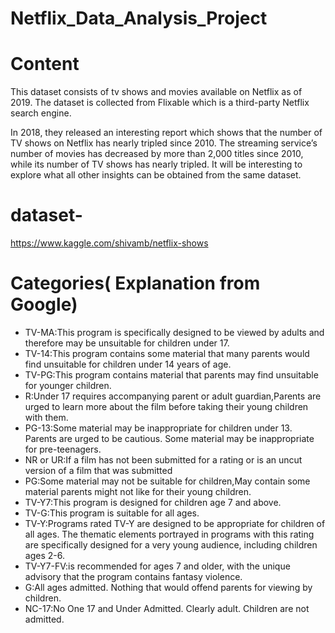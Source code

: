 # Netflix_Data_Analysis_Project

# Content
This dataset consists of tv shows and movies available on Netflix as of 2019. The dataset is collected from Flixable which is a third-party Netflix search engine.

In 2018, they released an interesting report which shows that the number of TV shows on Netflix has nearly tripled since 2010. The streaming service’s number of movies has decreased by more than 2,000 titles since 2010, while its number of TV shows has nearly tripled. It will be interesting to explore what all other insights can be obtained from the same dataset.

# dataset-
https://www.kaggle.com/shivamb/netflix-shows

# Categories( Explanation from Google)
* TV-MA:This program is specifically designed to be viewed by adults and therefore may be unsuitable for children under 17.
* TV-14:This program contains some material that many parents would find unsuitable for children under 14 years of age.
* TV-PG:This program contains material that parents may find unsuitable for younger children.
* R:Under 17 requires accompanying parent or adult guardian,Parents are urged to learn more about the film before taking their young children with them.
* PG-13:Some material may be inappropriate for children under 13. Parents are urged to be cautious. Some material may be inappropriate for pre-teenagers.
* NR or UR:If a film has not been submitted for a rating or is an uncut version of a film that was submitted
* PG:Some material may not be suitable for children,May contain some material parents might not like for their young children.
* TV-Y7:This program is designed for children age 7 and above.
* TV-G:This program is suitable for all ages.
* TV-Y:Programs rated TV-Y are designed to be appropriate for children of all ages. The thematic elements portrayed in programs with this rating are specifically designed for a very young audience, including children ages 2-6.
* TV-Y7-FV:is recommended for ages 7 and older, with the unique advisory that the program contains fantasy violence.
* G:All ages admitted. Nothing that would offend parents for viewing by children.
* NC-17:No One 17 and Under Admitted. Clearly adult. Children are not admitted.
